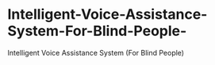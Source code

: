 # Intelligent-Voice-Assistance-System-For-Blind-People-
Intelligent Voice Assistance System (For Blind People)
